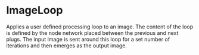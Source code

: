 # ImageLoop

Applies a user defined processing loop to an image. The content
of the loop is defined by the node network placed between the
previous and next plugs. The input image is sent around this
loop for a set number of iterations and then emerges as the
output image.

